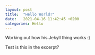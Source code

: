 ```yaml
---
layout: post
title:  "Hello World!"
date:   2021-04-16 11:42:45 +0200
categories: Hello
---
```

Working out how his Jekyll thing works :)


Test is this in the excerpt?